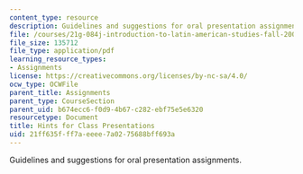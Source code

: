 ```yaml
---
content_type: resource
description: Guidelines and suggestions for oral presentation assignments.
file: /courses/21g-084j-introduction-to-latin-american-studies-fall-2005/21ff635fff7aeeee7a0275688bff693a_MIT21G_084JF05_hintsforpre.pdf
file_size: 135712
file_type: application/pdf
learning_resource_types:
- Assignments
license: https://creativecommons.org/licenses/by-nc-sa/4.0/
ocw_type: OCWFile
parent_title: Assignments
parent_type: CourseSection
parent_uid: b674ecc6-f0d9-4b67-c282-ebf75e5e6320
resourcetype: Document
title: Hints for Class Presentations
uid: 21ff635f-ff7a-eeee-7a02-75688bff693a
---
```

Guidelines and suggestions for oral presentation assignments.